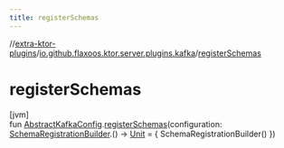 ```yaml
---
title: registerSchemas
---
```

//[extra-ktor-plugins](../../index.md)/[io.github.flaxoos.ktor.server.plugins.kafka](index.md)/[registerSchemas](register-schemas.md)



# registerSchemas



[jvm]\
fun [AbstractKafkaConfig](-abstract-kafka-config/index.md).[registerSchemas](register-schemas.md)(configuration: [SchemaRegistrationBuilder](-schema-registration-builder/index.md).() -&gt; [Unit](https://kotlinlang.org/api/latest/jvm/stdlib/kotlin/-unit/index.md) = { SchemaRegistrationBuilder() })




